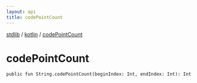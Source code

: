 ```yaml
---
layout: api
title: codePointCount
---
```

[stdlib](../index.md) / [kotlin](index.md) / [codePointCount](codePointCount.md)

# codePointCount

```
public fun String.codePointCount(beginIndex: Int, endIndex: Int): Int
```
